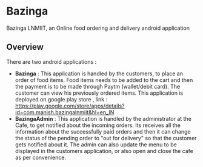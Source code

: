 # Bazinga
Bazinga LNMIIT, an Online food ordering and delivery android application

## Overview
There are two android applications :
* **Bazinga** : This application is handled by the customers, to place an order of food items. Food items needs to be added to the cart and then the payment is to be made through Paytm (wallet/debit card). The customer can view his previously ordered items. 
This application is deployed on google play store , link : https://play.google.com/store/apps/details?id=com.manish.bazingalnmiit&hl=en_IN 
* **BazingaAdmin** : This application is handled by the administrator at the Cafe, to get notified about the incoming orders. Its receives all the information about the successfully paid orders and then it can change the status of the pending order to "out for delivery" so that the customer gets notified about it. The admin can also update the menu to be displayed in the customers application, or also open and close the cafe as per convenience. 
